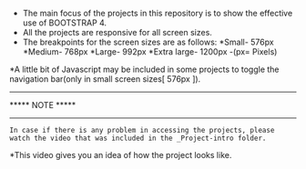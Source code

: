 * The main focus of the projects in this repository is to show the effective use of BOOTSTRAP 4.
* All the projects are responsive for all screen sizes.
* The breakpoints for the screen sizes are as follows:
    *Small- 576px
    *Medium- 768px
    *Large- 992px
    *Extra large- 1200px
                              -(px= Pixels)

*A little bit of Javascript may be included in some projects to toggle the navigation bar(only in small screen sizes[ 576px ]).

***              ***
*****   NOTE   *****
***              ***
    In case if there is any problem in accessing the projects, please watch the video that was included in the _Project-intro folder.
  
*This video gives you an idea of how the project looks like.
